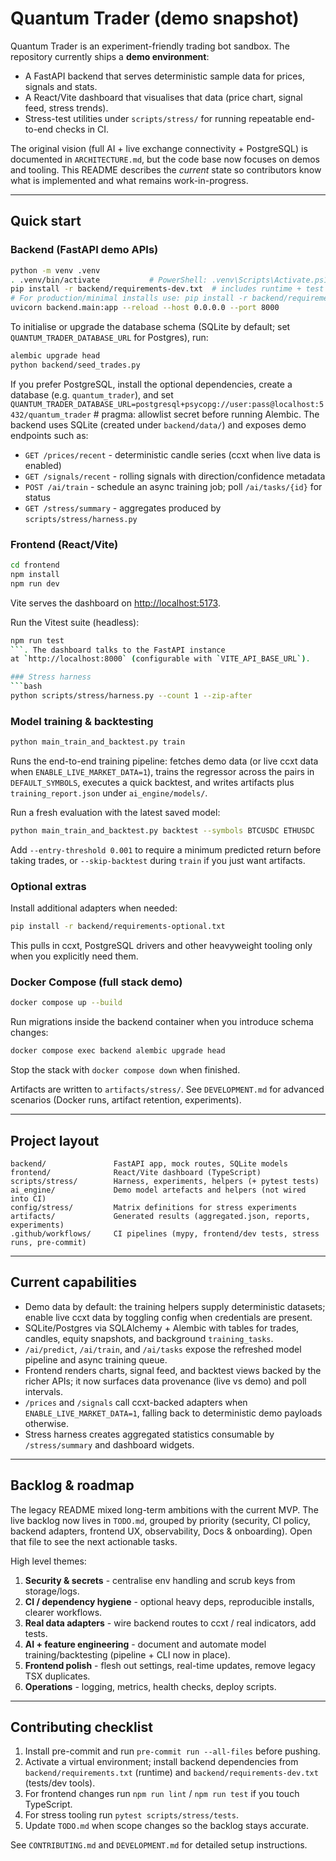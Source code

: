 # Quantum Trader (demo snapshot)

Quantum Trader is an experiment-friendly trading bot sandbox. The repository currently ships a **demo environment**:

- A FastAPI backend that serves deterministic sample data for prices, signals and stats.
- A React/Vite dashboard that visualises that data (price chart, signal feed, stress trends).
- Stress-test utilities under `scripts/stress/` for running repeatable end-to-end checks in CI.

The original vision (full AI + live exchange connectivity + PostgreSQL) is documented in
`ARCHITECTURE.md`, but the code base now focuses on demos and tooling. This README describes the
*current* state so contributors know what is implemented and what remains work-in-progress.

---

## Quick start

### Backend (FastAPI demo APIs)
```bash
python -m venv .venv
. .venv/bin/activate           # PowerShell: .venv\Scripts\Activate.ps1
pip install -r backend/requirements-dev.txt  # includes runtime + test tooling
# For production/minimal installs use: pip install -r backend/requirements.txt
uvicorn backend.main:app --reload --host 0.0.0.0 --port 8000
```

To initialise or upgrade the database schema (SQLite by default; set `QUANTUM_TRADER_DATABASE_URL` for Postgres), run:
```bash
alembic upgrade head
python backend/seed_trades.py
```
If you prefer PostgreSQL, install the optional dependencies, create a database (e.g. `quantum_trader`), and set `QUANTUM_TRADER_DATABASE_URL=postgresql+psycopg://user:pass@localhost:5432/quantum_trader` # pragma: allowlist secret before running Alembic.
The backend uses SQLite (created under `backend/data/`) and exposes demo endpoints such as:

- `GET /prices/recent` - deterministic candle series (ccxt when live data is enabled)
- `GET /signals/recent` - rolling signals with direction/confidence metadata
- `POST /ai/train` - schedule an async training job; poll `/ai/tasks/{id}` for status
- `GET /stress/summary` - aggregates produced by `scripts/stress/harness.py`

### Frontend (React/Vite)
```bash
cd frontend
npm install
npm run dev
```
Vite serves the dashboard on <http://localhost:5173>.

Run the Vitest suite (headless):
```bash
npm run test
```. The dashboard talks to the FastAPI instance
at `http://localhost:8000` (configurable with `VITE_API_BASE_URL`).

### Stress harness
```bash
python scripts/stress/harness.py --count 1 --zip-after
```
### Model training & backtesting
```bash
python main_train_and_backtest.py train
```
Runs the end-to-end training pipeline: fetches demo data (or live ccxt data when
`ENABLE_LIVE_MARKET_DATA=1`), trains the regressor across the pairs in `DEFAULT_SYMBOLS`,
executes a quick backtest, and writes artifacts plus `training_report.json` under `ai_engine/models/`.

Run a fresh evaluation with the latest saved model:
```bash
python main_train_and_backtest.py backtest --symbols BTCUSDC ETHUSDC
```
Add `--entry-threshold 0.001` to require a minimum predicted return before taking
trades, or `--skip-backtest` during `train` if you just want artifacts.

### Optional extras
Install additional adapters when needed:
```bash
pip install -r backend/requirements-optional.txt
```
This pulls in ccxt, PostgreSQL drivers and other heavyweight tooling only when you
explicitly need them.

### Docker Compose (full stack demo)
```bash
docker compose up --build
```
Run migrations inside the backend container when you introduce schema changes:
```bash
docker compose exec backend alembic upgrade head
```
Stop the stack with `docker compose down` when finished.

Artifacts are written to `artifacts/stress/`. See `DEVELOPMENT.md` for advanced scenarios (Docker
runs, artifact retention, experiments).

---

## Project layout

```
backend/               FastAPI app, mock routes, SQLite models
frontend/              React/Vite dashboard (TypeScript)
scripts/stress/        Harness, experiments, helpers (+ pytest tests)
ai_engine/             Demo model artefacts and helpers (not wired into CI)
config/stress/         Matrix definitions for stress experiments
artifacts/             Generated results (aggregated.json, reports, experiments)
.github/workflows/     CI pipelines (mypy, frontend/dev tests, stress runs, pre-commit)
```

---

## Current capabilities
- Demo data by default: the training helpers supply deterministic datasets; enable live ccxt data by toggling config when credentials are present.
- SQLite/Postgres via SQLAlchemy + Alembic with tables for trades, candles, equity snapshots, and background `training_tasks`.
- `/ai/predict`, `/ai/train`, and `/ai/tasks` expose the refreshed model pipeline and async training queue.
- Frontend renders charts, signal feed, and backtest views backed by the richer APIs; it now surfaces data provenance (live vs demo) and poll intervals.
- `/prices` and `/signals` call ccxt-backed adapters when `ENABLE_LIVE_MARKET_DATA=1`, falling back to deterministic demo payloads otherwise.
- Stress harness creates aggregated statistics consumable by `/stress/summary` and dashboard widgets.


---

## Backlog & roadmap
The legacy README mixed long-term ambitions with the current MVP. The live backlog now lives in
`TODO.md`, grouped by priority (security, CI policy, backend adapters, frontend UX, observability,
Docs & onboarding). Open that file to see the next actionable tasks.

High level themes:
1. **Security & secrets** - centralise env handling and scrub keys from storage/logs.
2. **CI / dependency hygiene** - optional heavy deps, reproducible installs, clearer workflows.
3. **Real data adapters** - wire backend routes to ccxt / real indicators, add tests.
4. **AI + feature engineering** - document and automate model training/backtesting (pipeline + CLI now in place).
5. **Frontend polish** - flesh out settings, real-time updates, remove legacy TSX duplicates.
6. **Operations** - logging, metrics, health checks, deploy scripts.


---

## Contributing checklist
1. Install pre-commit and run `pre-commit run --all-files` before pushing.
2. Activate a virtual environment; install backend dependencies from
   `backend/requirements.txt` (runtime) and `backend/requirements-dev.txt` (tests/dev tools).
3. For frontend changes run `npm run lint` / `npm run test` if you touch TypeScript.
4. For stress tooling run `pytest scripts/stress/tests`.
5. Update `TODO.md` when scope changes so the backlog stays accurate.

See `CONTRIBUTING.md` and `DEVELOPMENT.md` for detailed setup instructions.
